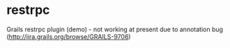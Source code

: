 restrpc
=======

Grails restrpc plugin (demo) - not working at present due to annotation bug (http://jira.grails.org/browse/GRAILS-9706)
